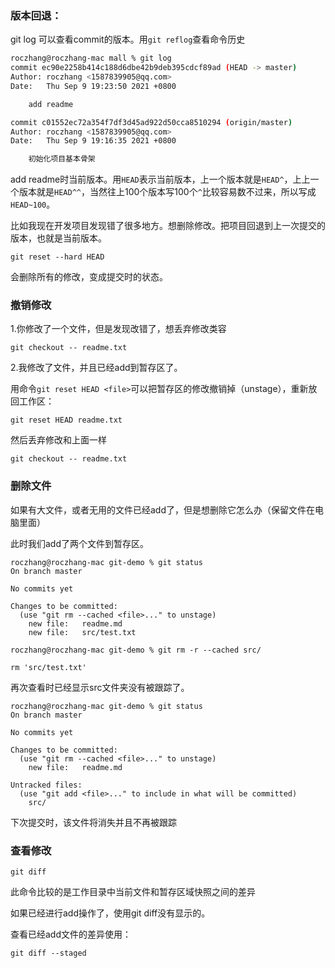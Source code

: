 ### 版本回退：

git log 可以查看commit的版本。用`git reflog`查看命令历史

```bash
roczhang@roczhang-mac mall % git log
commit ec90e2258b414c188d6dbe42b9deb395cdcf89ad (HEAD -> master)
Author: roczhang <1587839905@qq.com>
Date:   Thu Sep 9 19:23:50 2021 +0800

    add readme

commit c01552ec72a354f7df3d45ad922d50cca8510294 (origin/master)
Author: roczhang <1587839905@qq.com>
Date:   Thu Sep 9 19:16:35 2021 +0800

    初始化项目基本骨架
```

add readme时当前版本。用`HEAD`表示当前版本，上一个版本就是`HEAD^`，上上一个版本就是`HEAD^^`，当然往上100个版本写100个`^`比较容易数不过来，所以写成`HEAD~100`。

比如我现在开发项目发现错了很多地方。想删除修改。把项目回退到上一次提交的版本，也就是当前版本。

```
git reset --hard HEAD
```

会删除所有的修改，变成提交时的状态。

### 撤销修改

1.你修改了一个文件，但是发现改错了，想丢弃修改类容

```
git checkout -- readme.txt
```

2.我修改了文件，并且已经add到暂存区了。

用命令`git reset HEAD <file>`可以把暂存区的修改撤销掉（unstage），重新放回工作区：

```
git reset HEAD readme.txt
```

然后丢弃修改和上面一样

```
git checkout -- readme.txt
```



### 删除文件

如果有大文件，或者无用的文件已经add了，但是想删除它怎么办（保留文件在电脑里面）

此时我们add了两个文件到暂存区。

```
roczhang@roczhang-mac git-demo % git status
On branch master

No commits yet

Changes to be committed:
  (use "git rm --cached <file>..." to unstage)
	new file:   readme.md
	new file:   src/test.txt
```

```
roczhang@roczhang-mac git-demo % git rm -r --cached src/ 

rm 'src/test.txt'
```

再次查看时已经显示src文件夹没有被跟踪了。

```
roczhang@roczhang-mac git-demo % git status
On branch master

No commits yet

Changes to be committed:
  (use "git rm --cached <file>..." to unstage)
	new file:   readme.md

Untracked files:
  (use "git add <file>..." to include in what will be committed)
	src/
```

下次提交时，该文件将消失并且不再被跟踪



### 查看修改

```console
git diff
```

此命令比较的是工作目录中当前文件和暂存区域快照之间的差异

如果已经进行add操作了，使用git diff没有显示的。

查看已经add文件的差异使用：

```console
git diff --staged
```
